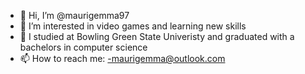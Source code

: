 - 👋 Hi, I’m @maurigemma97
- 👀 I’m interested in video games and learning new skills 
- 🌱 I studied at Bowling Green State Univeristy and graduated with a bachelors in computer science
- 📫 How to reach me:
    -maurigemma@outlook.com


